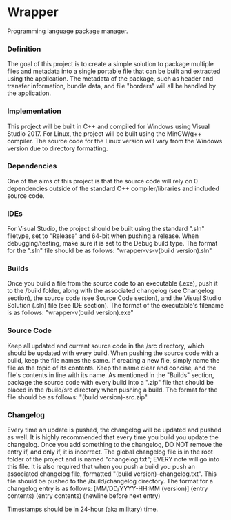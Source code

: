 # Wrapper
Programming language package manager.

### Definition
The goal of this project is to create a simple solution to package multiple files and metadata into a single portable file that can be built and extracted using the application.
The metadata of the package, such as header and transfer information, bundle data, and file "borders" will all be handled by the application.

### Implementation
This project will be built in C++ and compiled for Windows using Visual Studio 2017.
For Linux, the project will be built using the MinGW/g++ compiler. The source code for the Linux version will vary from the Windows version due to directory formatting.

### Dependencies
One of the aims of this project is that the source code will rely on 0 dependencies outside of the standard C++ compiler/libraries and included source code.

### IDEs
For Visual Studio, the project should be built using the standard ".sln" filetype, set to "Release" and 64-bit when pushing a release.
When debugging/testing, make sure it is set to the Debug build type.
The format for the ".sln" file should be as follows: "wrapper-vs-v(build version).sln"

### Builds
Once you build a file from the source code to an executable (.exe), push it to the /build folder, along with the associated changelog (see Changelog section), the source code (see Source Code section), and the Visual Studio Solution (.sln) file (see IDE section).
The format of the executable's filename is as follows: "wrapper-v(build version).exe"

### Source Code
Keep all updated and current source code in the /src directory, which should be updated with every build.
When pushing the source code with a build, keep the file names the same. If creating a new file, simply name the file as the topic of its contents. Keep the name clear and concise, and the file's contents in line with its name.
As mentioned in the "Builds" section, package the source code with every build into a ".zip" file that should be placed in the /build/src directory when pushing a build.
The format for the file should be as follows: "(build version)-src.zip".

### Changelog
Every time an update is pushed, the changelog will be updated and pushed as well.
It is highly recommended that every time you build you update the changelog. Once you add something to the changelog, DO NOT remove the entry if, and only if, it is incorrect.
The global changelog file is in the root folder of the project and is named "changelog.txt"; EVERY note will go into this file. It is also required that when you push a build you push an associated changelog file, formatted "(build version)-changelog.txt". This file should be pushed to the /build/changelog directory.
The format for a changelog entry is as follows:
[MM/DD/YYYY-HH:MM (version)]
(entry contents)
(entry contents)
(newline before next entry)

Timestamps should be in 24-hour (aka military) time.